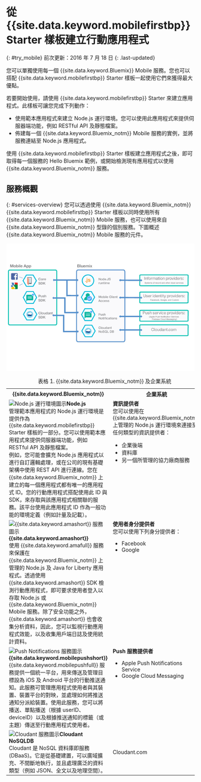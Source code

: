 # 從 {{site.data.keyword.mobilefirstbp}} Starter 樣板建立行動應用程式
{: #try_mobile}
前次更新：2016 年 7 月 18 日
{: .last-updated} 

您可以單獨使用每一個 {{site.data.keyword.Bluemix}} Mobile 服務。您也可以搭配 {{site.data.keyword.mobilefirstbp}} Starter 樣板一起使用它們來獲得最大優點。 

若要開始使用，請使用 {{site.data.keyword.mobilefirstbp}} Starter 來建立應用程式。此樣板可讓您完成下列動作：

* 使用範本應用程式來建立 Node.js 運行環境。您可以使用此應用程式來提供伺服器端功能，例如 RESTful API 及靜態檔案。<!-- You can read more about operating this application in the Developing Mobile Backend section.-->
* 佈建每一個 {{site.data.keyword.Bluemix_notm}} Mobile 服務的實例，並將服務連結至 Node.js 應用程式。

<!--
<img src="images/mf_boiler_icon.png" alt="Bluemix mobile services" width="500"> {{site.data.keyword.mobilefirstbp}} Starter boilerplate 
-->

使用 {{site.data.keyword.mobilefirstbp}} Starter 樣板建立應用程式之後，即可取得每一個服務的 Hello Bluemix 範例，或開始檢測現有應用程式以使用 {{site.data.keyword.Bluemix_notm}} 服務。


## 服務概觀
{: #services-overview}
您可以透過使用 {{site.data.keyword.Bluemix_notm}} {{site.data.keyword.mobilefirstbp}} Starter 樣板以同時使用所有 {{site.data.keyword.Bluemix_notm}} Mobile 服務，也可以使用來自 {{site.data.keyword.Bluemix_notm}} 型錄的個別服務。下圖概述 {{site.data.keyword.Bluemix_notm}} Mobile 服務的元件。

![{{site.data.keyword.Bluemix_notm}} Mobile Services 架構](images/bms_architecture.jpg)

<table summary="此表格說明 {{site.data.keyword.Bluemix_notm}} Mobile 服務">
<caption>表格 1. {{site.data.keyword.Bluemix_notm}} 及企業系統</caption>
<th>{{site.data.keyword.Bluemix_notm}}</th>
<th>企業系統</th>
<tr>
<td> <img src="images/i_js_64.png" alt="Node.js 運行環境圖示"><b>Node.js</b> <br/>管理範本應用程式的 Node.js 運行環境是提供作為 {{site.data.keyword.mobilefirstbp}} Starter 樣板的一部分。您可以使用範本應用程式來提供伺服器端功能，例如 RESTful API 及靜態檔案。<br/>例如，您可能會擴充 Node.js 應用程式以進行自訂邏輯處理，或在公司的現有基礎架構中使用 REST API 進行連線。您在 {{site.data.keyword.Bluemix_notm}} 上建立的每一個應用程式都有唯一的應用程式 ID。您的行動應用程式搭配使用此 ID 與 SDK，來存取與該應用程式相關聯的服務。該平台使用此應用程式 ID 作為一般功能的環境定義（例如計量及記載）。<!--You can read more about operating this application in the "Developing Mobile Backend" section.--></td>
<td valign="top"><b>資訊提供者</b> <br/>您可以使用在 {{site.data.keyword.Bluemix_notm}} 上管理的 Node.js 運行環境來連接至任何類型的資訊提供者：
<ul>
	<li>企業後端</li>
	<li>資料庫</li>
	<li>另一個所管理的協力廠商服務</li>
</ul>
</td>
</tr>
<tr>
<td><img src="images/catalog_icons-05.png" alt="{{site.data.keyword.amashort}} 服務圖示"> <b>{{site.data.keyword.amashort}}</b><br/>使用 {{site.data.keyword.amafull}} 服務來保護在 {{site.data.keyword.Bluemix_notm}} 上管理的 Node.js 及 Java for Liberty 應用程式。透過使用 {{site.data.keyword.amashort}} SDK 檢測行動應用程式，即可要求使用者登入以存取 Node.js 或 {{site.data.keyword.Bluemix_notm}} Mobile 服務。除了安全功能之外，{{site.data.keyword.amashort}} 也會收集分析資料，因此，您可以監視行動應用程式效能，以及收集用戶端日誌及使用統計資料。</td>
<td valign="top"><b>使用者身分提供者</b> <br/>您可以使用下列身分提供者：<ul><li>Facebook</li><li>Google</li></ul></td>
</tr>
<tr>
<td><img src="images/catalog_icons-09.png" alt="Push Notifications 服務圖示"> <b>{{site.data.keyword.mobilepushshort}}</b><br/>{{site.data.keyword.mobilepushfull}} 服務提供一個統一平台，用來傳送及管理目標設為 iOS 及 Android 平台的行動推送通知。此服務可管理應用程式使用者與其裝置、裝置平台的對映，並處理如何將推送通知分派給裝置。使用此服務，您可以將播送、單點播送（根據 userID、deviceID）以及根據推送通知的標籤（或主題）傳送至行動應用程式使用者。</td>
<td valign="top"><b>Push 服務提供者</b><ul><li>Apple Push Notifications Service</li><li>Google Cloud Messaging</li></ul></td>
</tr>
<tr>
<td><img src="images/cloudant64.png" alt="Cloudant 服務圖示"><b>Cloudant NoSQLDB</b><br/> Cloudant 是 NoSQL 資料庫即服務 (DBaaS)。它是從基礎建置，可以廣域擴充、不間斷地執行，並且處理廣泛的資料類型（例如 JSON、全文以及地理空間）。</td>
<td>Cloudant.com</td>
</tr>
</table>
